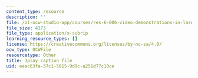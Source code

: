 ```yaml
---
content_type: resource
description: ''
file: /ol-ocw-studio-app/courses/res-6-006-video-demonstrations-in-lasers-and-optics-spring-2008/eeac63fa37c156159d9ca251d77c10ce_goPg4-iVa1s.vtt
file_size: 4273
file_type: application/x-subrip
learning_resource_types: []
license: https://creativecommons.org/licenses/by-nc-sa/4.0/
ocw_type: OCWFile
resourcetype: Other
title: 3play caption file
uid: eeac63fa-37c1-5615-9d9c-a251d77c10ce
---
```

